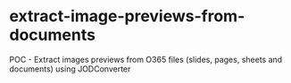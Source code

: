 # extract-image-previews-from-documents
POC - Extract images previews from O365 files (slides, pages, sheets and documents) using JODConverter
